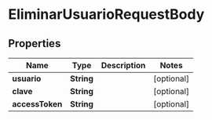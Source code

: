 

# EliminarUsuarioRequestBody


## Properties

| Name | Type | Description | Notes |
|------------ | ------------- | ------------- | -------------|
|**usuario** | **String** |  |  [optional] |
|**clave** | **String** |  |  [optional] |
|**accessToken** | **String** |  |  [optional] |



